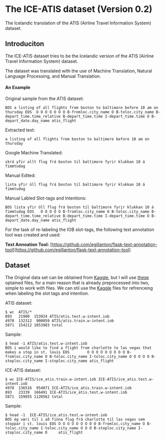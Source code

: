 # The ICE-ATIS dataset (Version 0.2)

The Icelandic translation of the ATIS (Airline Travel Information System) dataset.


## Introduciton
The ICE-ATIS dataset tries to be the Icelandic version of the ATIS (Airline Travel Information System) dataset.

The dataset was translated with the use of Machine Translation, Natural Language Processing, and Manual Translation.



#### An Example

Original sample from the ATIS dataset:
```
BOS a listing of all flights from boston to baltimore before 10 am on thursday EOS	O O O O O O O B-fromloc.city_name O B-toloc.city_name B-depart_time.time_relative B-depart_time.time I-depart_time.time O B-depart_date.day_name atis_flight
```

Extracted text:
```
a listing of all flights from boston to baltimore before 10 am on thursday
```

Google Machine Translated:
```
skrá yfir allt flug frá boston til baltimore fyrir klukkan 10 á fimmtudag 
```

Manual Edited:
```
lista yfir öll flug frá boston til baltimore fyrir klukkan 10 á fimmtudag 
```

Manual Labled Slot-tags and Intentions:
```
BOS lista yfir öll flug frá boston til baltimore fyrir klukkan 10 á fimmtudag EOS	O O O O O B-fromloc.city_name O B-toloc.city_name B-depart_time.time_relative B-depart_time.time I-depart_time.time O B-depart_date.day_name atis_flight
```

For the task of re-labeling the IOB slot-tags, the following text annotation tool was created and used:

**Text Annoation Tool:** [https://github.com/egillanton/flask-text-annotation-tool](https://github.com/egillanton/flask-text-annotation-tool)



## Dataset
The Original data set can be obtained from  [Kaggle](https://www.kaggle.com/siddhadev/atis-dataset-from-ms-cntk), but I will use [these](https://github.com/mohammedterry/slots_intents/tree/d5883be0e9bc477ff2b3976e4ede7f29ad183805/data) optained files, for a main reason that is already preprocessed into two, simple to work with files. We can stil use the [Kaggle](https://www.kaggle.com/siddhadev/atis-dataset-from-ms-cntk) files for refrenceing  when labeling the slot tags and intention. 


ATIS dataset:
```
$ wc  ATIS/*
893   21900  153924 ATIS/atis.test.w-intent.iob
4978  132312  900059 ATIS/atis.train.w-intent.iob
5871  154212 1053983 total
```

Sample:
```
$ head -1 ATIS/atis.test.w-intent.iob 
BOS i would like to find a flight from charlotte to las vegas that makes a stop in st. louis EOS        O O O O O O O O O B-fromloc.city_name O B-toloc.city_name I-toloc.city_name O O O O O B-stoploc.city_name I-stoploc.city_name atis_flight
```

ICE-ATIS dataset:
```
$ wc ICE-ATIS/ice_atis.train.w-intent.iob ICE-ATIS/ice_atis.test.w-intent.iob
4978  136516  954071 ICE-ATIS/ice_atis.train.w-intent.iob
893   23339  166491 ICE-ATIS/ice_atis.test.w-intent.iob
5871  159855 1120562 total
```


Sample:
```
$ head -1  ICE-ATIS/ice_atis.test.w-intent.iob
BOS ég væri til í að finna flug frá charlotte til las vegas sem stoppar í st. louis EOS O O O O O O O O O B-fromloc.city_name O B-toloc.city_name I-toloc.city_name O O O B-stoploc.city_name I-stoploc.city_name O     atis_flight
```